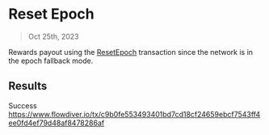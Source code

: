 # Reset Epoch

> Oct 25th, 2023

Rewards payout using the [ResetEpoch](../../../../templates/reset_epoch_with_end_staking_auction.cdc)
 transaction since the network is in the epoch fallback mode.

## Results

Success
https://www.flowdiver.io/tx/c9b0fe553493401bd7cd18cf24659ebcf7543ff4ee0fd4ef79d48af8478286af
